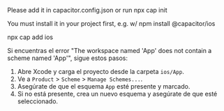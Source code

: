 Please add it in capacitor.config.json or run
npx cap init

You must install it in your project first, e.g. w/ 
npm install @capacitor/ios

npx cap add ios

Si encuentras el error "The workspace named 'App' does not contain a scheme named 'App'", sigue estos pasos:

1. Abre Xcode y carga el proyecto desde la carpeta `ios/App`.
2. Ve a `Product` > `Scheme` > `Manage Schemes...`.
3. Asegúrate de que el esquema `App` esté presente y marcado.
4. Si no está presente, crea un nuevo esquema y asegúrate de que esté seleccionado.
